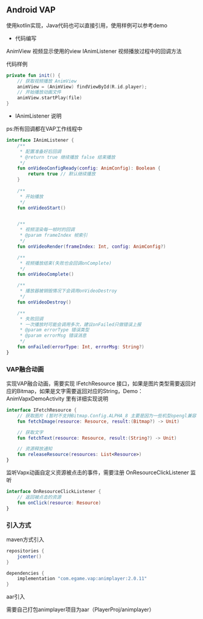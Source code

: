 ## Android VAP

使用kotlin实现，Java代码也可以直接引用，使用样例可以参考demo


* 代码编写

AnimView 视频显示使用的view
IAnimListener 视频播放过程中的回调方法


代码样例

```kotlin
private fun init() {
    // 获取视频播放 AnimView
    animView = (AnimView) findViewById(R.id.player);
    // 开始播放动画文件
    animView.startPlay(file)
}
```

* IAnimListener 说明

ps:所有回调都在VAP工作线程中

```kotlin
interface IAnimListener {
    /**
     * 配置准备好后回调
     * @return true 继续播放 false 结束播放
     */
    fun onVideoConfigReady(config: AnimConfig): Boolean {
        return true // 默认继续播放
    }
    
    /**
     * 开始播放
     */
    fun onVideoStart()


    /**
     * 视频渲染每一帧时的回调
     * @param frameIndex 帧索引
     */
    fun onVideoRender(frameIndex: Int, config: AnimConfig?)

    /**
     * 视频播放结束(失败也会回调onComplete)
     */
    fun onVideoComplete()

    /**
     * 播放器被销毁情况下会调用onVideoDestroy
     */
    fun onVideoDestroy()

    /**
     * 失败回调
     * 一次播放时可能会调用多次，建议onFailed只做错误上报
     * @param errorType 错误类型
     * @param errorMsg 错误消息
     */
    fun onFailed(errorType: Int, errorMsg: String?)
}

```

### VAP融合动画

实现VAP融合动画，需要实现 IFetchResource 接口，如果是图片类型需要返回对应的Bitmap，如果是文字需要返回对应的String，Demo：AnimVapxDemoActivity 里有详细实现说明

```kotlin
interface IFetchResource {
    // 获取图片 (暂时不支持Bitmap.Config.ALPHA_8 主要是因为一些机型opengl兼容问题)
    fun fetchImage(resource: Resource, result:(Bitmap?) -> Unit)

    // 获取文字
    fun fetchText(resource: Resource, result:(String?) -> Unit)

    // 资源释放通知
    fun releaseResource(resources: List<Resource>)
}
```

监听Vapx动画自定义资源被点击的事件，需要注册 OnResourceClickListener 监听

```kotlin
interface OnResourceClickListener {
    // 返回被点击的资源
    fun onClick(resource: Resource)
}
```


### 引入方式

maven方式引入

```gradle
repositories {
    jcenter()
}

dependencies {
    implementation "com.egame.vap:animplayer:2.0.11"
}
```

aar引入

需要自己打包animplayer项目为aar（PlayerProj/animplayer）
